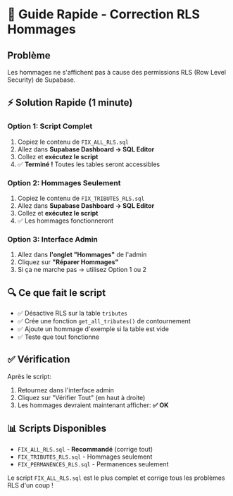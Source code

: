 # 🚨 Guide Rapide - Correction RLS Hommages

## Problème

Les hommages ne s'affichent pas à cause des permissions RLS (Row Level Security) de Supabase.

## ⚡ Solution Rapide (1 minute)

### Option 1: Script Complet

1. Copiez le contenu de `FIX_ALL_RLS.sql`
2. Allez dans **Supabase Dashboard → SQL Editor**
3. Collez et **exécutez le script**
4. ✅ **Terminé !** Toutes les tables seront accessibles

### Option 2: Hommages Seulement

1. Copiez le contenu de `FIX_TRIBUTES_RLS.sql`
2. Allez dans **Supabase Dashboard → SQL Editor**
3. Collez et **exécutez le script**
4. ✅ Les hommages fonctionneront

### Option 3: Interface Admin

1. Allez dans **l'onglet "Hommages"** de l'admin
2. Cliquez sur **"Réparer Hommages"**
3. Si ça ne marche pas → utilisez Option 1 ou 2

## 🔍 Ce que fait le script

- ✅ Désactive RLS sur la table `tributes`
- ✅ Crée une fonction `get_all_tributes()` de contournement
- ✅ Ajoute un hommage d'exemple si la table est vide
- ✅ Teste que tout fonctionne

## ✅ Vérification

Après le script:

1. Retournez dans l'interface admin
2. Cliquez sur "Vérifier Tout" (en haut à droite)
3. Les hommages devraient maintenant afficher: **✅ OK**

## 📊 Scripts Disponibles

- `FIX_ALL_RLS.sql` - **Recommandé** (corrige tout)
- `FIX_TRIBUTES_RLS.sql` - Hommages seulement
- `FIX_PERMANENCES_RLS.sql` - Permanences seulement

Le script `FIX_ALL_RLS.sql` est le plus complet et corrige tous les problèmes RLS d'un coup !
